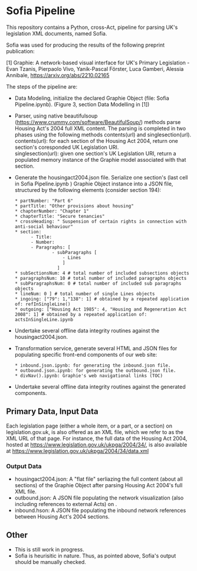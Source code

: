 # Sofia Pipeline

This repository contains a Python, cross-Act, pipeline for parsing UK's legislation XML documents, named Sofia.

Sofia was used for producing the results of the following preprint publication:

[1] Graphie: A network-based visual interface for UK's Primary Legislation - 
    Evan Tzanis, Pierpaolo Vivo, Yanik-Pascal Förster, Luca Gamberi, Alessia Annibale, 
    https://arxiv.org/abs/2210.02165

The steps of the pipeline are:

- Data Modeling, initialize the declared Graphie Object (file: Sofia Pipeline.ipynb). (Figure 3, section Data Modelling in [1])

- Parser, using native beautifulsoup (https://www.crummy.com/software/BeautifulSoup/) methods parse Housing Act's 2004 full XML content. The parsing is completed in two phases using the following methods contents(url) and singlesection(url).
         contents(url): for each section of the Housing Act 2004, return one section's coresponded UK Legislation URI.  
         singlesection(url): given one section's UK Legislation URI, return a populated memory instance of the Graphie model associated with that section.
        
- Generate the housingact2004.json file. Serialize one section's (last cell in Sofia Pipeline.ipynb ) Graphie Object instance into a JSON file, structured by the following elements (consider section 194):  
      
      * partNumber: "Part 6"
      * partTitle: "Other provisions about housing"
      * chapterNumber: "Chapter 1"
      * chapterTitle: "Secure tenancies"
      * crossHeading: " Suspension of certain rights in connection with anti-social behaviour"
      * section: 
            - Title:
            - Number: 
            - Paragraphs: [
                    - subParagraphs [
                        - Lines
                        ]
                      ]                    
      * subSectionsNum: 4 # total number of included subsections objects
      * paragraphsNum: 10 # total number of included paragraphs objects
      * subParagraphsNum: 0 # total number of included sub paragraphs objects
      * lineNum: 0 ] # total number of single Lines objects
      * ingoing: ["79": 1,"138": 1] # obtained by a repeated application of: refInSingleLine()   
      * outgoing: ["Housing Act 1985": 4, "Housing and Regeneration Act 2008": 1] # obtained by a repeated application of: actsInSingleLine.ipynb
   
   
- Undertake several offline data integrity routines against the housingact2004.json. 
- Transformation service, generate several HTML and JSON files for populating specific front-end components of our web site:
      
      * inbound.json.ipynb: for generating the inbound.json file. 
      * outbound.json.ipynb: for generating the outbound.json file. 
      * divNav().ipynb: Graphie's web navigational links (TOC)
      
- Undertake several offline data integrity routines against the generated components. 

## Primary Data, Input Data 

Each legislation page (either a whole item, or a part, or a section) on legislation.gov.uk, is also offered as an XML file, which we refer to as the XML URL of that page. For instance, the full data of the Housing Act 2004, hosted at https://www.legislation.gov.uk/ukpga/2004/34/, is also available at https://www.legislation.gov.uk/ukpga/2004/34/data.xml

### Output Data

* housingact2004.json: A "flat file" serliazing the full content (about all sections) of the Graphie Object after parsing Housing Act 2004's full XML file. 
* outbound.json: A JSON file populating the network visualization (also including references to external Acts) on . 
* inbound.hson: A JSON file populating the inbound network references between Housing Act's 2004 sections.   

## Other

- This is still work in progress. 
- Sofia is heurisitic in nature. Thus, as pointed above, Sofia's output should be manually checked.





